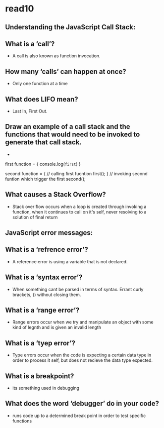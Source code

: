 # read10

## Understanding the JavaScript Call Stack:

## What is a ‘call’?

+ A call is also known as function invocation.

## How many ‘calls’ can happen at once?

+ Only one function at a time

## What does LIFO mean?

+ Last In, First Out.

## Draw an example of a call stack and the functions that would need to be invoked to generate that call stack.

+ 
first function = {
  console.log(`first`)
} 

second function = {
  // calling first fucntion
  first();
}
// invoking second funtion which trigger the first
second();

## What causes a Stack Overflow?

+ Stack over flow occurs when a loop is created through invoking a function, when it continues to call on it's self, never resolving to a solution of final return

## JavaScript error messages:

## What is a ‘refrence error’?

+ A reference error is using a variable that is not declared.

## What is a ‘syntax error’?

+ When something cant be parsed in terms of syntax. Errant curly brackets, () without closing them.

## What is a ‘range error’?

+ Range errors occur when we try and manipulate an object with some kind of legnth and is given an invalid length

## What is a ‘tyep error’?

+ Type errors occur when the code is expecting a certain data type in order to process it self, but does not recieve the data type expected.

## What is a breakpoint?

+ its something used in debugging 

## What does the word ‘debugger’ do in your code?

+ runs code up to a determined break point in order to test specific functions

